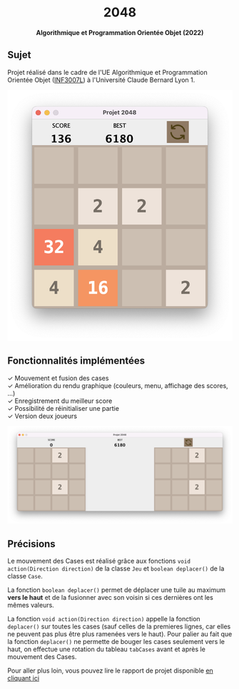 <div align="center">

# 2048
#### Algorithmique et Programmation Orientée Objet (2022)

</div>

## Sujet

Projet réalisé dans le cadre de l'UE Algorithmique et Programmation Orientée Objet ([INF3007L](https://offre-de-formations.univ-lyon1.fr/ue-295-12%2Falgorithmique-et-programmation-orientee-objet.html)) à l'Université Claude Bernard Lyon 1.  

<div align="center">

![solo demo](./img/solo.png)

</div>

## Fonctionnalités implémentées

✓ Mouvement et fusion des cases  
✓ Amélioration du rendu graphique (couleurs, menu, affichage des scores, ...)  
✓ Enregistrement du meilleur score  
✓ Possibilité de réinitialiser une partie  
✓ Version deux joueurs

<div align="center">

![solo demo](./img/duo.png)

</div>

## Précisions
Le mouvement des Cases est réalisé grâce aux fonctions `void action(Direction direction)` de la classe `Jeu` et `boolean deplacer()` de la classe `Case`.

La fonction `boolean deplacer()` permet de déplacer une tuile au maximum **vers le haut** et de la fusionner avec son voisin si ces dernières ont les mêmes valeurs. 

La fonction `void action(Direction direction)` appelle la fonction `deplacer()` sur toutes les cases (sauf celles de la premieres lignes, car elles ne peuvent pas plus être plus ramenées vers le haut). Pour palier au fait que la fonction `deplacer()` ne permette de bouger les cases seulement vers le haut, on effectue une rotation du tableau `tabCases` avant et après le mouvement des Cases.

Pour aller plus loin, vous pouvez lire le rapport de projet disponible [en cliquant ici](https://github.com/RhesusP/LIFAP7-2048-game/blob/master/Rapport%20de%20projet%20LIFAP7.pdf)